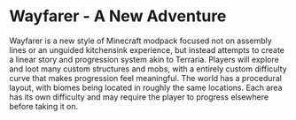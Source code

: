 # Wayfarer - A New Adventure

Wayfarer is a new style of Minecraft modpack focused not on assembly lines or an unguided kitchensink experience, but instead attempts to create a linear story and progression system akin to Terraria. Players will explore and loot many custom structures and mobs, with a entirely custom difficulty curve that makes progression feel meaningful. The world has a procedural layout, with biomes being located in roughly the same locations. Each area has its own difficulty and may require the player to progress elsewhere before taking it on.